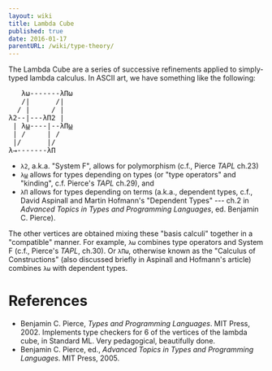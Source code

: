 ```yaml
---
layout: wiki
title: Lambda Cube
published: true
date: 2016-01-17
parentURL: /wiki/type-theory/
---
```


The Lambda Cube are a series of successive refinements applied to
simply-typed lambda calculus. In ASCII art, we have something like the
following: 

<pre>
   λω-------λΠω
   /|      /|
  / |     / |
λ2--|---λΠ2 |
 | λ<u>ω</u>----|--λΠ<u>ω</u>
 | /     | /
 |/      |/
<a style="text-decoration:none;" title="Simply Typed Lambda Calculus" href="/wiki/type-theory/lambda-cube/simply-typed-lambda-calculus">λ→</a>-------λΠ
</pre>

- `λ2`, a.k.a. "System F", allows for polymorphism (c.f., Pierce _TAPL_ ch.23)
- <code>λ<u>ω</u></code> allows for types depending on types (or "type
  operators" and "kinding", c.f. Pierce's _TAPL_ ch.29), and 
- `λΠ` allows for types depending on terms (a.k.a., dependent types,
  c.f., David Aspinall and Martin Hofmann's "Dependent Types" --- ch.2
  in _Advanced Topics in Types and Programming Languages_, ed. Benjamin
  C. Pierce).

The other vertices are obtained mixing these "basis calculi" together in
a "compatible" manner. For example, `λω` combines type operators and
System F (c.f., Pierce's _TAPL_, ch.30). Or `λΠω`, otherwise known as
the "Calculus of Constructions" (also discussed briefly in Aspinall and
Hofmann's article) combines `λω` with dependent types.

# References

- Benjamin C. Pierce,
  _Types and Programming Languages_.
  MIT Press, 2002.
  Implements type checkers for 6 of the vertices of the lambda cube, in
  Standard ML. Very pedagogical, beautifully done.
- Benjamin C. Pierce, ed.,
  _Advanced Topics in Types and Programming Languages_.
  MIT Press, 2005.
